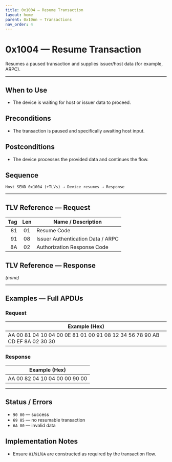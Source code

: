 ```yaml
---
title: 0x1004 — Resume Transaction
layout: home
parent: 0x10nn – Transactions
nav_order: 4
---
```


# 0x1004 — Resume Transaction

Resumes a paused transaction and supplies issuer/host data (for example, ARPC).

---

## When to Use
- The device is waiting for host or issuer data to proceed.

## Preconditions
- The transaction is paused and specifically awaiting host input.

## Postconditions
- The device processes the provided data and continues the flow.

## Sequence
```
Host SEND 0x1004 (+TLVs) → Device resumes → Response
```

---

## TLV Reference — Request
| Tag | Len | Name / Description |
|----:|:---:|---------------------|
| 81  |  01 | Resume Code |
| 91  |  08 | Issuer Authentication Data / ARPC |
| 8A  |  02 | Authorization Response Code |

## TLV Reference — Response
*(none)*

---

## Examples — Full APDUs

### Request
| Example (Hex) |
|---------------|
| AA 00 81 04 10 04 00 0E 81 01 00 91 08 12 34 56 78 90 AB CD EF 8A 02 30 30 |

### Response
| Example (Hex) |
|---------------|
| AA 00 82 04 10 04 00 00 90 00 |

---

## Status / Errors
- `90 00` — success
- `69 85` — no resumable transaction
- `6A 80` — invalid data

## Implementation Notes
- Ensure `81`/`91`/`8A` are constructed as required by the transaction flow.
